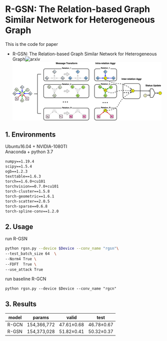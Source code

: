 # R-GSN: The Relation-based Graph Similar Network for Heterogeneous Graph
This is the code for paper
- R-GSN: The Relation-based Graph Similar Network for Heterogeneous Graph![arxiv](https://arxiv.org/abs/2103.07877)
![RGSN-General-Paradigm](https://github.com/xjtuwxliang/R-GSN/blob/main/pics/RGSN-General-Paradigm.png)


## 1. Environments
Ubuntu16.04 + NVIDIA-1080TI \
Anaconda + python 3.7 
```text
numpy==1.19.4
scipy==1.5.4
ogb==1.2.3
texttable==1.6.3
torch==1.6.0+cu101
torchvision==0.7.0+cu101
torch-cluster==1.5.8
torch-geometric==1.6.1
torch-scatter==2.0.5
torch-sparse==0.6.8
torch-spline-conv==1.2.0
```

## 2. Usage

run R-GSN
```bash
python rgsn.py --device $Device --conv_name "rgsn"\
--test_batch_size 64  \
--Norm4 True \
--FDFT  True \
--use_attack True 
```

run baseline R-GCN
```base
python rgsn.py --device $Device --conv_name "rgcn"
```

## 3. Results
| model | params | valid | test|
| ------ | ------ | ------ | ----|
| R-GCN | 154,366,772 | 47.61±0.68 | 46.78±0.67 |
| R-GSN | 154,373,028 | 51.82±0.41 | 50.32±0.37 |
